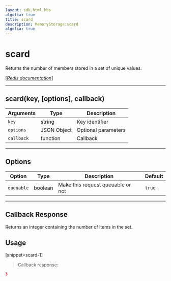 ```yaml
---
layout: sdk.html.hbs
algolia: true
title: scard
description: MemoryStorage:scard
algolia: true
---
```

  

# scard
Returns the number of members stored in a set of unique values.

[[_Redis documentation_]](https://redis.io/commands/scard)

---

## scard(key, [options], callback)

| Arguments | Type | Description |
|---------------|---------|----------------------------------------|
| `key` | string | Key identifier |
| `options` | JSON Object | Optional parameters |
| `callback` | function | Callback |

---

## Options

| Option | Type | Description | Default |
|---------------|---------|----------------------------------------|---------|
| `queuable` | boolean | Make this request queuable or not  | `true` |
---

## Callback Response

Returns an integer containing the number of items in the set.

## Usage

[snippet=scard-1]
> Callback response:

```json
3
```